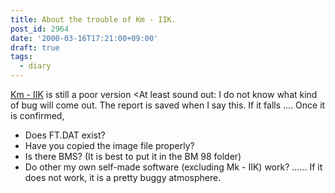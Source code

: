 ```yaml
---
title: About the trouble of Km - IIK.
post_id: 2964
date: '2000-03-16T17:21:00+09:00'
draft: true
tags:
  - diary
---
```


[Km - IIK](https://danmaq.com/km-iik) is still a poor version <At least sound out: I do not know what kind of bug will come out. The report is saved when I say this. If it falls .... Once it is confirmed,

*   Does FT.DAT exist?
*   Have you copied the image file properly?
*   Is there BMS? (It is best to put it in the BM 98 folder)
*   Do other my own self-made software (excluding Mk - IIK) work? ...... If it does not work, it is a pretty buggy atmosphere.
